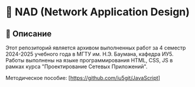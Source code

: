 # 📌 NAD (Network Application Design)

## 📖 Описание
Этот репозиторий является архивом выполненных работ за 4 семестр 2024-2025 учебного года в МГТУ им. Н.Э. Баумана, кафедра ИУ5. Работы выполнены на языке программирования HTML, CSS, JS в рамках курса "Проектирование Сетевых Приложений".

Методическое пособие: [https://github.com/iu5git/JavaScript]
